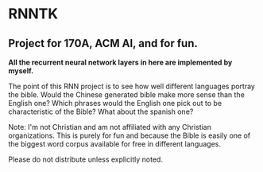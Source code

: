 # RNNTK

## Project for 170A, ACM AI, and for fun.

**All the recurrent neural network layers in here are implemented by myself.**

The point of this RNN project is to see how well different languages portray the bible. Would the Chinese generated bible make more sense than the English one? Which phrases would the English one pick out to be characteristic of the Bible? What about the spanish one?

Note: I'm not Christian and am not affiliated with any Christian organizations. This is purely for fun and because the Bible is easily one of the biggest word corpus available for free in different languages.

Please do not distribute unless explicitly noted.
